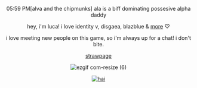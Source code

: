 <p align="center"

05:59 PM[alva and the chipmunks] ala is a biff dominating possesive alpha daddy

<p align="center"

hey, i'm luca! i love identity v, disgaea, blazblue & [more](https://rentry.co/killia) ♡

<p align="center"

i love meeting new people on this game, so i'm always up for a chat! i don't bite.

<p align="center"

[strawpage](https://alvaluca.straw.page/)

<p align="center"

![ezgif com-resize (6)](https://github.com/user-attachments/assets/a815cb6d-bff3-42b8-bdb1-6ee6e7d70527)


<p align="center"

<a href="https://www.last.fm/user/valfen"><img src="https://lastfm-recently-played.vercel.app/api?user=valfen&footer_style=compact_stats&count=1&width=500&loved=true&header_style=none&bg_color=000000" alt="hai"></a>
